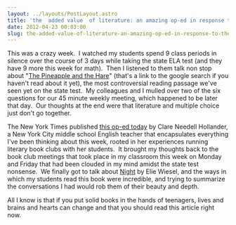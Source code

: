 ```yaml
---
layout: ../layouts/PostLayout.astro
title: 'the  added value  of literature: an amazing op-ed in response to the state ELA test'
date: 2012-04-23 00:03:00
slug: the-added-value-of-literature-an-amazing-op-ed-in-response-to-the-state-ela-test
---
```


This was a crazy week.  I watched my students spend 9 class periods in silence over the course of 3 days while taking the state ELA test (and they have 9 more this week for math).  Then I listened to them talk non stop about "[The Pineapple and the Hare](http://www.google.com/search?client=safari&rls=en&q=the+pineapple+and+the+hare&ie=UTF-8&oe=UTF-8)" (that's a link to the google search if you haven't read about it yet), the most controversial reading passage we've seen yet on the state test.  My colleagues and I mulled over two of the six questions for our 45 minute weekly meeting, which happened to be later that day.  Our thoughts at the end were that literature and multiple choice just don't go together.

The New York Times published [this op-ed today](http://www.nytimes.com/2012/04/22/opinion/sunday/taking-emotions-out-of-our-schools.html?_r=1&pagewanted=all&src=ISMR_AP_LO_MST_FB) by Clare Needell Hollander, a New York City middle school English teacher that encapsulates everything I've been thinking about this week, rooted in her experiences running literary book clubs with her students.  It brought my thoughts back to the book club meetings that took place in my classroom this week on Monday and Friday that had been clouded in my mind amidst the state test nonsense.  We finally got to talk about [Night](http://akindoflibrary.blogspot.com/2012/03/maus-and-night-think-through-wwii-and.html) by Elie Wiesel, and the ways in which my students read this book were incredible, and trying to summarize the conversations I had would rob them of their beauty and depth.

All I know is that if you put solid books in the hands of teenagers, lives and brains and hearts can change and that you should read this article right now.
